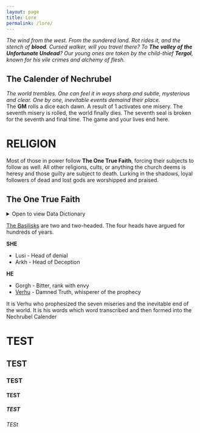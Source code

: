 ```yaml
---
layout: page
title: Lore
permalink: /lore/
---
```


*The wind from the west. From the sundered land. Rot rides it, and the stench of **blood**. Cursed walker, will you travel there? To **The valley of the Unfortunate Undead**? Our young ones are taken by the child-thief **Tergol**, known for his vile crimes and alchemy of flesh.*


## The Calender of Nechrubel
*The world trembles. One can feel it in ways sharp and subtle, mysterious and clear. One by one, inevitable events demaind their place.*<br>
The **GM** rolls a dice each dawn. A result of 1 activates one misery. The seventh misery is rolled, the world finally dies. The seventh seal is broken for the seventh and final time. The game and your lives end here.

# RELIGION

Most of those in power follow **The One True Faith**, forcing their subjects to follow as well. All other religions, cults, or anything the church deems is heresy and those guilty are subject to death. Lurking in the shadows, loyal followers of dead and lost gods are worshipped and praised.

## The One True Faith

<details><summary>Open to view Data Dictionary</summary>

|Feature|Format|Type|Description|
|---|---|---|---|
|**Id**|*integer*|Nominal|Identifier for each property.|
|**PID**|*integer*|Nominal|Parcel identification number - can be usedwith city web site for parcel review.|
|**MS SubClass**|*integer*|Nominal|Identifies the type of dwellinginvolved in the sale. Type is coded, please refer to full datadocumentation|
|**MS Zoning**|*string*|Nominal|Identifies the general zoningclassification of the sale.|
</details>

 
<ins>The Basilisks</ins> are two and two-headed. The four heads have argued for hundreds of years.

**SHE** 
  - Lusi - Head of denial
  - Arkh - Head of Deception
 
**HE**
  - Gorgh - Bitter, rank with envy
  - <ins>Verhu</ins> - Damned Truth, whisperer of the prophecy 

It is Verhu who prophesized the seven miseries and the inevitable end of the world. It is his words which word transcribed and then formed into the Nechrubel Calender

# TEST
## TEST
### TEST
#### TEST
##### TEST
###### TESt


